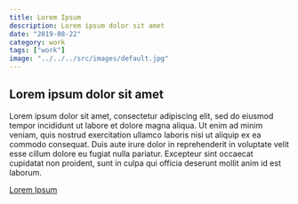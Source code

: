 ```yaml
---
title: Lorem Ipsum
description: Lorem ipsum dolor sit amet
date: "2019-08-22"
category: work
tags: ["work"]
image: "../../../src/images/default.jpg"
---
```


## Lorem ipsum dolor sit amet

Lorem ipsum dolor sit amet, consectetur adipiscing elit, sed do eiusmod tempor incididunt ut labore et dolore magna aliqua. Ut enim ad minim veniam, quis nostrud exercitation ullamco laboris nisi ut aliquip ex ea commodo consequat. Duis aute irure dolor in reprehenderit in voluptate velit esse cillum dolore eu fugiat nulla pariatur. Excepteur sint occaecat cupidatat non proident, sunt in culpa qui officia deserunt mollit anim id est laborum.

[Lorem Ipsum](https://www.lipsum.com/)
